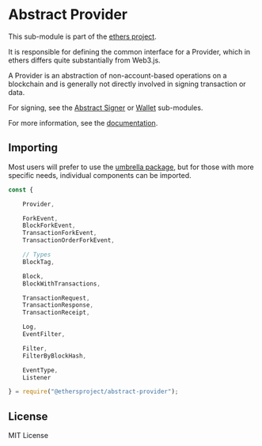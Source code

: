 Abstract Provider
=================

This sub-module is part of the [ethers project](https://github.com/ethers-io/ethers.js).

It is responsible for defining the common interface for a Provider, which in
ethers differs quite substantially from Web3.js.

A Provider is an abstraction of non-account-based operations on a blockchain and
is generally not directly involved in signing transaction or data.

For signing, see the [Abstract Signer](https://www.npmjs.com/package/@ethersproject/abstract-signer)
or [Wallet](https://www.npmjs.com/package/@ethersproject/wallet) sub-modules.

For more information, see the [documentation](https://docs.ethers.io/v5/api/providers/).

Importing
---------

Most users will prefer to use the [umbrella package](https://www.npmjs.com/package/ethers),
but for those with more specific needs, individual components can be imported.

```javascript
const {

    Provider,

    ForkEvent,
    BlockForkEvent,
    TransactionForkEvent,
    TransactionOrderForkEvent,

    // Types
    BlockTag,

    Block,
    BlockWithTransactions,

    TransactionRequest,
    TransactionResponse,
    TransactionReceipt,

    Log,
    EventFilter,

    Filter,
    FilterByBlockHash,

    EventType,
    Listener

} = require("@ethersproject/abstract-provider");
```

License
-------

MIT License
